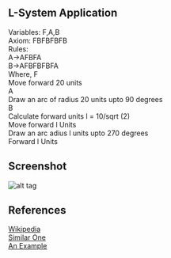  ## L-System Application
 Variables: F,A,B <br>
 Axiom: FBFBFBFB <br>
 Rules: <br>
  A->AFBFA <br>
  B->AFBFBFBFA <br>
  Where, 
F <br>
  Move forward 20 units <br>
A <br>
  Draw an arc of radius 20 units upto 90 degrees <br>
B <br>
  Calculate forward units l = 10/sqrt (2) <br>
  Move forward l Units <br>
  Draw an arc adius l units upto 270 degrees <br>
  Forward l Units
## Screenshot
![alt tag](https://github.com/Dhanya-Abhirami/Kolam-Generator/blob/master/output.png)
## References
[Wikipedia](https://en.wikipedia.org/wiki/L-system) <br>
[Similar One](https://imaginary.org/film/mathlapse-l-system-for-single-knot-kolam-pattern-generation) <br>
[An Example](https://gist.github.com/jhubley/3cc23bf95bb5acaaad09152878a13d3b) <br>

